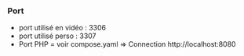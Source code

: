 ### Port
- port utilisé en vidéo : 3306
- port utilisé perso : 3307
- Port PHP = voir compose.yaml => Connection http://localhost:8080
